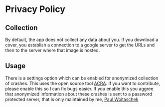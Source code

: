 # Privacy Policy
## Collection
By default, the app does not collect any data about you. If you download a cover, you establish a connection to a google server to get the URLs and then to the server where that image is hosted.
## Usage
There is a settings option which can be enabled for anonymized collection of crashes. This uses the open source tool [ACRA](https://github.com/ACRA). If you want to contribute, please enable this so I can fix bugs easier.
If you enable this you aggree that anonymized information about these crashes is sent to a password protected server, that is only maintained by me, [Paul Woitaschek](http://www.paul-woitaschek.de)
